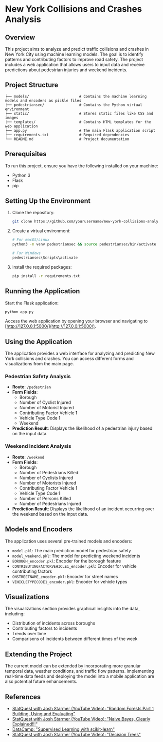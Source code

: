 
# New York Collisions and Crashes Analysis  

## Overview  
This project aims to analyze and predict traffic collisions and crashes in New York City using machine learning models. The goal is to identify patterns and contributing factors to improve road safety. The project includes a web application that allows users to input data and receive predictions about pedestrian injuries and weekend incidents.  

## Project Structure  
```
├── models/                       # Contains the machine learning models and encoders as pickle files  
├── pedestriansec/                # Contains the Python virtual environment  
├── static/                       # Stores static files like CSS and images  
├── templates/                    # Contains HTML templates for the web application  
├── app.py                        # The main Flask application script  
├── requirements.txt              # Required dependencies  
└── README.md                     # Project documentation  
```

## Prerequisites  
To run this project, ensure you have the following installed on your machine:  
- Python 3  
- Flask  
- pip  

## Setting Up the Environment  
1. Clone the repository:  
   ```bash  
   git clone https://github.com/yourusername/new-york-collisions-analysis.git && cd new-york-collisions-analysis  
   ```

2. Create a virtual environment:  
   ```bash  
   # For macOS/Linux  
   python3 -m venv pedestriansec && source pedestriansec/bin/activate  
   
   # For Windows  
   pedestriansec\Scripts\activate  
   ```

3. Install the required packages:  
   ```bash  
   pip install -r requirements.txt  
   ```

## Running the Application  
Start the Flask application:  
```bash  
python app.py  
```
Access the web application by opening your browser and navigating to [http://127.0.0.1:5000/](http://127.0.0.1:5000/).  

## Using the Application  
The application provides a web interface for analyzing and predicting New York collisions and crashes. You can access different forms and visualizations from the main page.

### Pedestrian Safety Analysis  
- **Route**: `/pedestrian`  
- **Form Fields**:  
  - Borough  
  - Number of Cyclist Injured  
  - Number of Motorist Injured  
  - Contributing Factor Vehicle 1  
  - Vehicle Type Code 1  
  - Weekend  
- **Prediction Result**: Displays the likelihood of a pedestrian injury based on the input data.

### Weekend Incident Analysis  
- **Route**: `/weekend`  
- **Form Fields**:  
  - Borough  
  - Number of Pedestrians Killed  
  - Number of Cyclists Injured  
  - Number of Motorists Injured  
  - Contributing Factor Vehicle 1  
  - Vehicle Type Code 1  
  - Number of Persons Killed  
  - Number of Pedestrians Injured  
- **Prediction Result**: Displays the likelihood of an incident occurring over the weekend based on the input data.

## Models and Encoders  
The application uses several pre-trained models and encoders:  
- `model.pkl`: The main prediction model for pedestrian safety  
- `model_weekend.pkl`: The model for predicting weekend incidents  
- `BOROUGH_encoder.pkl`: Encoder for the borough feature  
- `CONTRIBUTINGFACTORVEHICLE1_encoder.pkl`: Encoder for vehicle contributing factors  
- `ONSTREETNAME_encoder.pkl`: Encoder for street names  
- `VEHICLETYPECODE1_encoder.pkl`: Encoder for vehicle types  

## Visualizations  
The visualizations section provides graphical insights into the data, including:  
- Distribution of incidents across boroughs  
- Contributing factors to incidents  
- Trends over time  
- Comparisons of incidents between different times of the week  

## Extending the Project  
The current model can be extended by incorporating more granular temporal data, weather conditions, and traffic flow patterns. Implementing real-time data feeds and deploying the model into a mobile application are also potential future enhancements.  

## References  
- [StatQuest with Josh Starmer (YouTube Video): "Random Forests Part 1 Building, Using and Evaluating"](https://www.youtube.com/watch?v=J4v2vS6n7tI)  
- [StatQuest with Josh Starmer (YouTube Video): "Naive Bayes, Clearly Explained!!!"](https://www.youtube.com/watch?v=O2D3x8oV2uM)  
- [DataCamp: "Supervised Learning with scikit-learn"](https://www.datacamp.com/courses/supervised-learning-with-scikit-learn)  
- [StatQuest with Josh Starmer (YouTube Video): "Decision Trees"](https://www.youtube.com/watch?v=7VeUPuFGJ8I)  
